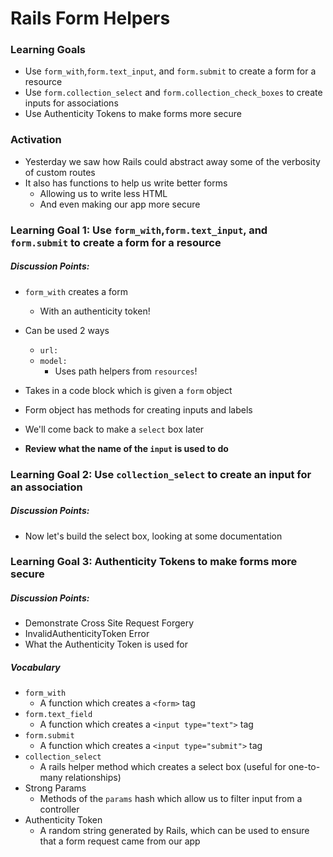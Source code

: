 # Rails Form Helpers

### Learning Goals

- Use `form_with`,`form.text_input`, and `form.submit` to create a form for a resource
- Use `form.collection_select` and `form.collection_check_boxes` to create inputs for associations
- Use Authenticity Tokens to make forms more secure



### Activation

- Yesterday we saw how Rails could abstract away some of the verbosity of custom routes
- It also has functions to help us write better forms
  - Allowing us to write less HTML
  - And even making our app more secure



### Learning Goal 1: Use `form_with`,`form.text_input`, and `form.submit` to create a form for a resource

##### Discussion Points: 

* `form_with` creates a form
  * With an authenticity token!
* Can be used 2 ways
  * `url: `
  * `model: ` 
    * Uses path helpers from `resources`!
* Takes in a code block which is given a `form` object
* Form object has methods for creating inputs and labels
* We'll come back to make a `select` box later

* **Review what the name of the `input` is used to do**



### Learning Goal 2: Use `collection_select`  to create an input for an association

##### Discussion Points: 

* Now let's build the select box, looking at some documentation



### Learning Goal 3: Authenticity Tokens to make forms more secure

##### Discussion Points: 

- Demonstrate Cross Site Request Forgery
- InvalidAuthenticityToken Error
- What the Authenticity Token is used for



##### Vocabulary
- `form_with`
  - A function which creates a `<form>` tag
- `form.text_field`
  - A function which creates a `<input type="text">` tag
- `form.submit`
  - A function which creates a `<input type="submit">` tag
- `collection_select`
  - A rails helper method which creates a select box (useful for one-to-many relationships)
- Strong Params
  - Methods of the `params` hash which allow us to filter input from a controller
- Authenticity Token
  - A random string generated by Rails, which can be used to ensure that a form request came from our app
